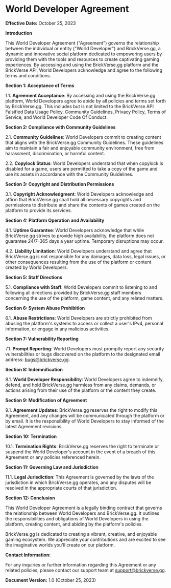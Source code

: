 # World Developer Agreement

**Effective Date:** October 25, 2023

**Introduction**

This World Developer Agreement ("Agreement") governs the relationship between the individual or entity ("World Developer") and BrickVerse.gg, a dynamic and innovative social platform dedicated to empowering users by providing them with the tools and resources to create captivating gaming experiences. By accessing and using the BrickVerse.gg platform and the BrickVerse API, World Developers acknowledge and agree to the following terms and conditions.

**Section 1: Acceptance of Terms**

1.1. **Agreement Acceptance**: By accessing and using the BrickVerse.gg platform, World Developers agree to abide by all policies and terms set forth by BrickVerse.gg. This includes but is not limited to the BrickVerse API Falsified Data Usage Policy, Community Guidelines, Privacy Policy, Terms of Service, and World Developer Code Of Conduct.

**Section 2: Compliance with Community Guidelines**

2.1. **Community Guidelines**: World Developers commit to creating content that aligns with the BrickVerse.gg Community Guidelines. These guidelines aim to maintain a fair and enjoyable community environment, free from harassment, discrimination, or harmful content.

2.2. **Copylock Status**: World Developers understand that when copylock is disabled for a game, users are permitted to take a copy of the game and use its assets in accordance with the Community Guidelines.

**Section 3: Copyright and Distribution Permissions**

3.1. **Copyright Acknowledgment**: World Developers acknowledge and affirm that BrickVerse.gg shall hold all necessary copyrights and permissions to distribute and share the contents of games created on the platform to provide its services.

**Section 4: Platform Operation and Availability**

4.1. **Uptime Guarantee**: World Developers acknowledge that while BrickVerse.gg strives to provide high availability, the platform does not guarantee 24/7-365 days a year uptime. Temporary disruptions may occur.

4.2. **Liability Limitation**: World Developers understand and agree that BrickVerse.gg is not responsible for any damages, data loss, legal issues, or other consequences resulting from the use of the platform or content created by World Developers.

**Section 5: Staff Directions**

5.1. **Compliance with Staff**: World Developers commit to listening to and following all directions provided by BrickVerse.gg staff members concerning the use of the platform, game content, and any related matters.

**Section 6: System Abuse Prohibition**

6.1. **Abuse Restrictions**: World Developers are strictly prohibited from abusing the platform's systems to access or collect a user's IPv4, personal information, or engage in any malicious activities.

**Section 7: Vulnerability Reporting**

7.1. **Prompt Reporting**: World Developers must promptly report any security vulnerabilities or bugs discovered on the platform to the designated email address: [bugs@brickverse.gg](mailto:bugs@brickverse.gg).

**Section 8: Indemnification**

8.1. **World Developer Responsibility**: World Developers agree to indemnify, defend, and hold BrickVerse.gg harmless from any claims, demands, or actions arising from their use of the platform or the content they create.

**Section 9: Modification of Agreement**

9.1. **Agreement Updates**: BrickVerse.gg reserves the right to modify this Agreement, and any changes will be communicated through the platform or by email. It is the responsibility of World Developers to stay informed of the latest Agreement revisions.

**Section 10: Termination**

10.1. **Termination Rights**: BrickVerse.gg reserves the right to terminate or suspend the World Developer's account in the event of a breach of this Agreement or any policies referenced herein.

**Section 11: Governing Law and Jurisdiction**

11.1. **Legal Jurisdiction**: This Agreement is governed by the laws of the jurisdiction in which BrickVerse.gg operates, and any disputes will be resolved in the appropriate courts of that jurisdiction.

**Section 12: Conclusion**

This World Developer Agreement is a legally binding contract that governs the relationship between World Developers and BrickVerse.gg. It outlines the responsibilities and obligations of World Developers in using the platform, creating content, and abiding by the platform's policies.

BrickVerse.gg is dedicated to creating a vibrant, creative, and enjoyable gaming ecosystem. We appreciate your contributions and are excited to see the imaginative worlds you'll create on our platform.

**Contact Information:**

For any inquiries or further information regarding this Agreement or any related policies, please contact our support team at [support@brickverse.gg](mailto:support@brickverse.gg).

**Document Version:** 1.0 (October 25, 2023)
